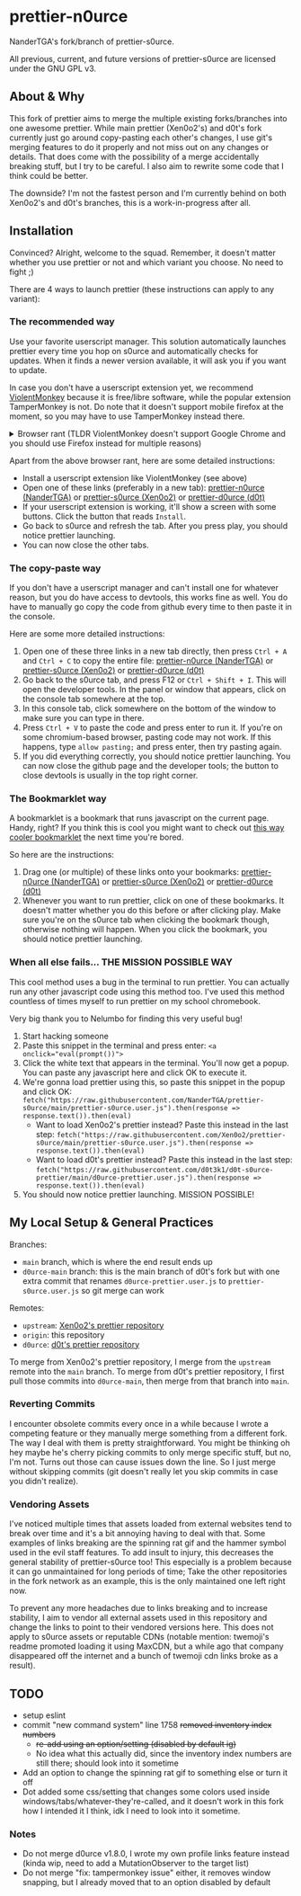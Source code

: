 # prettier-n0urce

NanderTGA's fork/branch of prettier-s0urce.

All previous, current, and future versions of prettier-s0urce are licensed under the GNU GPL v3.

## About & Why

This fork of prettier aims to merge the multiple existing forks/branches into one awesome prettier.
While main prettier (Xen0o2's) and d0t's fork currently just go around copy-pasting each other's changes,
I use git's merging features to do it properly and not miss out on any changes or details.
That does come with the possibility of a merge accidentally breaking stuff, but I try to be careful.
I also aim to rewrite some code that I think could be better.

The downside? I'm not the fastest person and I'm currently behind on both Xen0o2's and d0t's branches, this is a work-in-progress after all.

## Installation

Convinced? Alright, welcome to the squad.
Remember, it doesn't matter whether you use prettier or not and which variant you choose. No need to fight ;)

There are 4 ways to launch prettier (these instructions can apply to any variant):

### The recommended way

Use your favorite userscript manager. This solution automatically launches prettier every time you hop on s0urce and automatically checks for updates. When it finds a newer version available, it will ask you if you want to update.

In case you don't have a userscript extension yet, we recommend [ViolentMonkey](https://violentmonkey.github.io/) because it is free/libre software, while the popular extension TamperMonkey is not. Do note that it doesn't support mobile firefox at the moment, so you may have to use TamperMonkey instead there.

<details>

<summary>Browser rant (TLDR ViolentMonkey doesn't support Google Chrome and you should use Firefox instead for multiple reasons)</summary>

Do note that ViolentMonkey does not support Google Chrome, but you shouldn't be using that hot piece of garbage browser anyway. It does not support extensions on the mobile version, Google sabotaged ad/content blockers like uBlock Origin with the creation of ManifestV3 and they [do not care about protecting your privacy](https://privacytests.org).
Instead, you should use a less sketchy browser like [Mozilla Firefox](https://firefox.com), which has support for some extensions on mobile and seems to care more about protecting your privacy. Mozilla is not perfect either though, so there are forks like [Librewolf](https://librewolf.net) and [IronFox](https://ironfoxoss.org) that aim to further improve upon their work.

I should probably also mention that other chromium-based browsers are usually less sketchy and some of them do feature support for extensions on mobile,
and others like [Cromite](https://cromite.org) feature ad blocking and privacy improvements. I recommend Firefox and its forks mainly because of Google's monopoly on the browser market with chromium and the fact that they abused this monopoly by pushing ManifestV3.

</details>

Apart from the above browser rant, here are some detailed instructions:

- Install a userscript extension like ViolentMonkey (see above)
- Open one of these links (preferably in a new tab): [prettier-n0urce (NanderTGA)](https://raw.githubusercontent.com/NanderTGA/prettier-s0urce/main/prettier-s0urce.user.js) or [prettier-s0urce (Xen0o2)](https://raw.githubusercontent.com/Xen0o2/prettier-s0urce/main/prettier-s0urce.user.js) or [prettier-d0urce (d0t)](https://raw.githubusercontent.com/d0t3k1/d0t-s0urce-prettier/main/d0urce-prettier.user.js)
- If your userscript extension is working, it'll show a screen with some buttons. Click the button that reads `Install`.
- Go back to s0urce and refresh the tab. After you press play, you should notice prettier launching.
- You can now close the other tabs.

### The copy-paste way

If you don't have a userscript manager and can't install one for whatever reason, but you do have access to devtools, this works fine as well. You do have to manually go copy the code from github every time to then paste it in the console.

Here are some more detailed instructions:

1. Open one of these three links in a new tab directly, then press `Ctrl + A` and `Ctrl + C` to copy the entire file: [prettier-n0urce (NanderTGA)](https://raw.githubusercontent.com/NanderTGA/prettier-s0urce/main/prettier-s0urce.user.js) or [prettier-s0urce (Xen0o2)](https://raw.githubusercontent.com/Xen0o2/prettier-s0urce/main/prettier-s0urce.user.js) or [prettier-d0urce (d0t)](https://raw.githubusercontent.com/d0t3k1/d0t-s0urce-prettier/main/d0urce-prettier.user.js)
2. Go back to the s0urce tab, and press F12 or `Ctrl + Shift + I`. This will open the developer tools. In the panel or window that appears, click on the console tab somewhere at the top.
3. In this console tab, click somewhere on the bottom of the window to make sure you can type in there.
4. Press `Ctrl + V` to paste the code and press enter to run it. If you're on some chromium-based browser, pasting code may not work. If this happens, type `allow pasting;` and press enter, then try pasting again.
5. If you did everything correctly, you should notice prettier launching. You can now close the github page and the developer tools; the button to close devtools is usually in the top right corner.

### The Bookmarklet way

A bookmarklet is a bookmark that runs javascript on the current page. Handy, right?
If you think this is cool you might want to check out [this way cooler bookmarklet](https://kickassapp.com) the next time you're bored.

So here are the instructions:

1. Drag one (or multiple) of these links onto your bookmarks: <a href="javascript:fetch%28%22https%3A//raw.githubusercontent.com/NanderTGA/prettier-s0urce/main/prettier-s0urce.user.js%22%29.then%28response%20%3D%3E%20response.text%28%29%29.then%28eval%29">prettier-n0urce (NanderTGA)</a> or <a href="javascript:fetch%28%22https%3A//raw.githubusercontent.com/Xen0o2/prettier-s0urce/main/prettier-s0urce.user.js%22%29.then%28response%20%3D%3E%20response.text%28%29%29.then%28eval%29">prettier-s0urce (Xen0o2)</a> or <a href="javascript:fetch%28%22https%3A//raw.githubusercontent.com/d0t3k1/d0t-s0urce-prettier/main/d0urce-prettier.user.js%22%29.then%28response%20%3D%3E%20response.text%28%29%29.then%28eval%29">prettier-d0urce (d0t)</a>
2. Whenever you want to run prettier, click on one of these bookmarks. It doesn't matter whether you do this before or after clicking play. Make sure you're on the s0urce tab when clicking the bookmark though, otherwise nothing will happen. When you click the bookmark, you should notice prettier launching.

### When all else fails... THE MISSION POSSIBLE WAY

This cool method uses a bug in the terminal to run prettier.
You can actually run any other javascript code using this method too.
I've used this method countless of times myself to run prettier on my school chromebook.

Very big thank you to Nelumbo for finding this very useful bug!

1. Start hacking someone
2. Paste this snippet in the terminal and press enter: `<a onclick="eval(prompt())">`
3. Click the white text that appears in the terminal. You'll now get a popup. You can paste any javascript here and click OK to execute it.
4. We're gonna load prettier using this, so paste this snippet in the popup and click OK: `fetch("https://raw.githubusercontent.com/NanderTGA/prettier-s0urce/main/prettier-s0urce.user.js").then(response => response.text()).then(eval)`
    - Want to load Xen0o2's prettier instead? Paste this instead in the last step: `fetch("https://raw.githubusercontent.com/Xen0o2/prettier-s0urce/main/prettier-s0urce.user.js").then(response => response.text()).then(eval)`
    - Want to load d0t's prettier instead? Paste this instead in the last step: `fetch("https://raw.githubusercontent.com/d0t3k1/d0t-s0urce-prettier/main/d0urce-prettier.user.js").then(response => response.text()).then(eval)`
5. You should now notice prettier launching. MISSION POSSIBLE!

## My Local Setup & General Practices

Branches:

- `main` branch, which is where the end result ends up
- `d0urce-main` branch: this is the main branch of d0t's fork but with one extra commit that renames `d0urce-prettier.user.js` to `prettier-s0urce.user.js` so git merge can work

Remotes:

- `upstream`: [Xen0o2's prettier repository](https://github.com/Xen0o2/prettier-s0urce)
- `origin`: this repository
- `d0urce`: [d0t's prettier repository](https://github.com/d0t3k1/d0t-s0urce-prettier)

To merge from Xen0o2's prettier repository, I merge from the `upstream` remote into the `main` branch.
To merge from d0t's prettier repository, I first pull those commits into `d0urce-main`, then merge from that branch into `main`.

### Reverting Commits

I encounter obsolete commits every once in a while because I wrote a competing feature or they manually merge something from a different fork.
The way I deal with them is pretty straightforward.
You might be thinking oh hey maybe he's cherry picking commits to only merge specific stuff, but no, I'm not. Turns out those can cause issues down the line.
So I just merge without skipping commits (git doesn't really let you skip commits in case you didn't realize).

### Vendoring Assets

I've noticed multiple times that assets loaded from external websites tend to break over time and it's a bit annoying having to deal with that.
Some examples of links breaking are the spinning rat gif and the hammer symbol used in the evil staff features.
To add insult to injury, this decreases the general stability of prettier-s0urce too!
This especially is a problem because it can go unmaintained for long periods of time;
Take the other repositories in the fork network as an example, this is the only maintained one left right now.

To prevent any more headaches due to links breaking and to increase stability,
I aim to vendor all external assets used in this repository and change the links to point to their vendored versions here.
This does not apply to s0urce assets or reputable CDNs (notable mention: twemoji's readme promoted loading it using MaxCDN, but a while ago that company disappeared off the internet and a bunch of twemoji cdn links broke as a result).

## TODO

- setup eslint
- commit "new command system" line 1758 ~~removed inventory index numbers~~
  - ~~re-add using an option/setting (disabled by default ig)~~
  - No idea what this actually did, since the inventory index numbers are still there; should look into it sometime
- Add an option to change the spinning rat gif to something else or turn it off
- Dot added some css/setting that changes some colors used inside windows/tabs/whatever-they're-called, and it doesn't work in this fork how I intended it I think, idk I need to look into it sometime.

### Notes

- Do not merge d0urce v1.8.0, I wrote my own profile links feature instead (kinda wip, need to add a MutationObserver to the target list)
- Do not merge "fix: tampermonkey issue" either, it removes window snapping, but I already moved that to an option disabled by default
